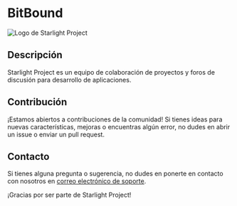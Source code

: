 # BitBound

![Logo de Starlight Project](https://cdn.discordapp.com/icons/1150874474468622396/b67da65664d011072e5416d32c0faef4.png)

## Descripción

Starlight Project es un equipo de colaboración de proyectos y foros de discusión para desarrollo de aplicaciones.

## Contribución

¡Estamos abiertos a contribuciones de la comunidad! Si tienes ideas para nuevas características, mejoras o encuentras algún error, no dudes en abrir un issue o enviar un pull request.

## Contacto

Si tienes alguna pregunta o sugerencia, no dudes en ponerte en contacto con nosotros en [correo electrónico de soporte](mailto:kravshezco@gmail.com).

¡Gracias por ser parte de Starlight Project!
